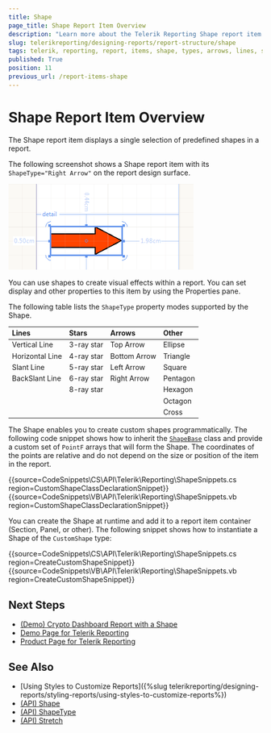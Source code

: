 ```yaml
---
title: Shape
page_title: Shape Report Item Overview
description: "Learn more about the Telerik Reporting Shape report item and how to choose the shape type of the supported lines, arrows, stars, and more shapes."
slug: telerikreporting/designing-reports/report-structure/shape
tags: telerik, reporting, report, items, shape, types, arrows, lines, stars
published: True
position: 11
previous_url: /report-items-shape
---
```


# Shape Report Item Overview

The Shape report item displays a single selection of predefined shapes in a report. 

The following screenshot shows a Shape report item with its `ShapeType="Right Arrow"` on the report design surface. 

![A Shape report item having its shape set to right arrow](images/Shape.png)

You can use shapes to create visual effects within a report. You can set display and other properties to this item by using the Properties pane. 

The following table lists the `ShapeType` property modes supported by the Shape. 

|Lines|Stars|Arrows|Other
|:---|:---|:---|:---
|Vertical Line|3-ray star|Top Arrow|Ellipse 
|Horizontal Line|4-ray star|Bottom Arrow|Triangle 
|Slant Line|5-ray star|Left Arrow|Square 
|BackSlant Line|6-ray star|Right Arrow|Pentagon 
||8-ray star||Hexagon 
||||Octagon 
||||Cross 

The Shape enables you to create custom shapes programmatically. The following code snippet shows how to inherit the [`ShapeBase`](/reporting/api/Telerik.Reporting.Drawing.Shapes.ShapeBase) class and provide a custom set of `PointF` arrays that will form the Shape. The coordinates of the points are relative and do not depend on the size or position of the item in the report. 

{{source=CodeSnippets\CS\API\Telerik\Reporting\ShapeSnippets.cs region=CustomShapeClassDeclarationSnippet}}
{{source=CodeSnippets\VB\API\Telerik\Reporting\ShapeSnippets.vb region=CustomShapeClassDeclarationSnippet}}

You can create the Shape at runtime and add it to a report item container (Section, Panel, or other). The following snippet shows how to instantiate a Shape of the `CustomShape` type: 

{{source=CodeSnippets\CS\API\Telerik\Reporting\ShapeSnippets.cs region=CreateCustomShapeSnippet}}
{{source=CodeSnippets\VB\API\Telerik\Reporting\ShapeSnippets.vb region=CreateCustomShapeSnippet}}

## Next Steps 

* [(Demo) Crypto Dashboard Report with a Shape](https://demos.telerik.com/reporting/crypto-dashboard) 
* [Demo Page for Telerik Reporting](https://demos.telerik.com/reporting) 
* [Product Page for Telerik Reporting](https://www.telerik.com/products/reporting)

## See Also

* [Using Styles to Customize Reports]({%slug telerikreporting/designing-reports/styling-reports/using-styles-to-customize-reports%}) 
* [(API) Shape](/reporting/api/Telerik.Reporting.Shape) 
* [(API) ShapeType](/reporting/api/Telerik.Reporting.Shape#Telerik_Reporting_Shape_ShapeType) 
* [(API) Stretch](/reporting/api/Telerik.Reporting.Shape#Telerik_Reporting_Shape_Stretch)
